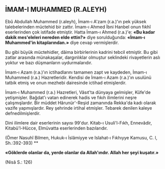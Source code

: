 ## İMAM-I MUHAMMED (R.ALEYH)

Ebû Abdullah Muhammed (r.aleyh), İmam-ı A'zam (r.a.)'ın pek yüksek talebelerinden müctehid bir zattır. İmam-ı Ahmed İbni Hanbel onun fıkhî eserlerinden çok istifade etmiştir. Hatta İmam-ı Ahmed (r.a.)'e: **«Bu kadar dakik mes'eleleri nereden elde ettin?»** diye sorulduğunda: **«İmam-ı Muhammed'in kitaplarından.»** diye ce­vap vermişlerdir.

Bu gibi büyük müctehidler, dâima birbir­lerinin kadrini tebcil etmiştir. Bu gibi zatlar arasında münakaşalar, dargınlıklar olmuştur seklindeki rivayetlerin aslı yoktur ve bazı düş­manların uydurmalarıdır.

İmam-ı Azam (r.a.)'ın ictihadlarını tamamen zapt ve kaydeden, İmam-ı Muhammed (r.a.) Hazretleridir. Kendisi de İmam-ı Azam (r.a.)'ın usulünü tatbik etmiş ve onun mezhebi dairesin­de ictihad etmişlerdir.

İmam-ı Muhammed (r.a.) Hazretleri, Vâsıt'ta dünyaya gelmişler, Kûfe'de yetişmişler. Bağdat'ı vatan edinerek hadis ve fıkıh ilimlerini neşre çalışmışlardır. Bir müddet Hârunür'-Reşid zamanında Rekka'da kadı olarak vazife yap­mışlardır. Rey şehrinde irtihal etmişler. Tebarek denilen kaleye defnedilmişlerdir.

Dini ilimlere dair eserlerinin sayısı 99'dur. Kitab-ı Usuli'l-Fıkh, Ennevâdir, Kitabü'l-Hücce, Elmüvatta eserlerinden bazılarıdır.

(Ömer Nasuhî Bilmen, Hukuk-ı İslâmiyye ve Islahat-ı Fıkhıyye Kamusu, C. l, Sh.:392-393) **

**«Göklerde olanlar da, yerde olanlar da Al­lah'ındır. Allah her şeyi kuşatır.»**

(Nisâ S.: 126)
